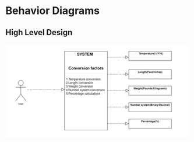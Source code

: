# Behavior Diagrams
## High Level Design
### ![HighLevelStructuralDiagram](https://github.com/Ambikacl/Mini_project_ltts/blob/main/2_Architecture/behavior%20Diagrams/Behavioral%20block%20digram.JPG)

